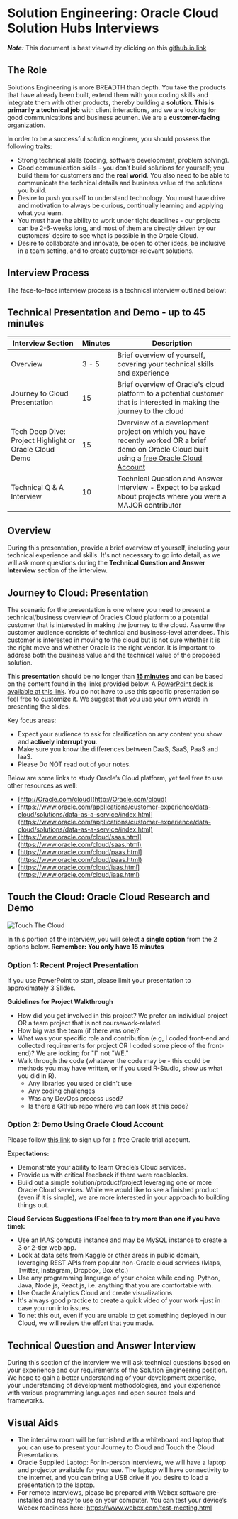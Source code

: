 # Solution Engineering: Oracle Cloud Solution Hubs Interviews

***Note:*** This document is best viewed by clicking on this [github.io link](https://ksantosh464.github.io/Solution-Engineering/articles/solution-engineering-natd/index.html)


## The Role
Solutions Engineering is more BREADTH than depth. You take the products that have already been built, extend them with your coding skills and integrate them with other products, thereby building a **solution**. **This is primarily a technical job** with client interactions, and we are looking for good communications and business acumen. We are a **customer-facing** organization.

In order to be a successful solution engineer, you should possess the following traits:
* Strong technical skills (coding, software development, problem solving).
* Good communication skills - you don’t build solutions for yourself; you build them for customers and the **real world**. You also need to be able to communicate the technical details and business value of the solutions you build.
* Desire to push yourself to understand technology. You must have drive and motivation to always be curious, continually learning and applying what you learn.
* You must have the ability to work under tight deadlines - our projects can be 2-6-weeks long, and most of them are directly driven by our customers' desire to see what is possible in the Oracle Cloud.
* Desire to collaborate and innovate, be open to other ideas, be inclusive in a team setting, and to create customer-relevant solutions.

## Interview Process

The face-to-face interview process is a technical interview outlined below:

## Technical Presentation and Demo - up to 45 minutes

| Interview Section | Minutes | Description |
| --- | --- | --- |
| Overview | 3 - 5 | Brief overview of yourself, covering your technical skills and experience |
| Journey to Cloud Presentation | 15 | Brief overview of Oracle's cloud platform to a potential customer that is interested in making the journey to the cloud |
| Tech Deep Dive: Project Highlight or Oracle Cloud Demo | 15 | Overview of a development project on which you have recently worked OR a brief demo on Oracle Cloud built using a [free Oracle Cloud Account](https://cloud.oracle.com/tryit?sourceType=:ad:pas:go:aw:db:RC_WWMK180328P00048C0001&SC=:ad:pas:go:aw:db:RC_WWMK180328P00048C0001&pcode=WWMK180328P00048C0001&&mkwid=sxCyDKsb2%7cpcrid%7c263478509230%7cpkw%7cautonomous%20database%7cpmt%7ce%7cpdv%7cc%7csckw=srch:autonomous%20database&gclid=EAIaIQobChMIpsPRn5L_3QIVy0oNCh3nAQ3rEAAYAiAAEgIm5PD_BwE&gclsrc=aw.ds) |  
| Technical Q & A Interview | 10 | Technical Question and Answer Interview - Expect to be asked about projects where you were a MAJOR contributor |

## Overview

During this presentation, provide a brief overview of yourself, including your technical experience and skills. It's not necessary to go into detail, as we will ask more questions during the **Technical Question and Answer Interview** section of the interview.

## Journey to Cloud: Presentation

The scenario for the presentation is one where you need to present a technical/business overview of Oracle’s Cloud platform to a potential customer that is interested in making the journey to the cloud. Assume the customer audience consists of technical and business-level attendees. This customer is interested in moving to the cloud but is not sure whether it is the right move and whether Oracle is the right vendor. It is important to address both the business value and the technical value of the proposed solution.

This **presentation** should be no longer than <u>**15 minutes**</u> and can be based on the content found in the links provided below. A [PowerPoint deck is available at this link](FY20_Candidate_Cloud_Presentation.pptx). You do not have to use this specific presentation so feel free to customize it.  We suggest that you use your own words in presenting the slides.

Key focus areas:
- Expect your audience to ask for clarification on any content you show and **actively interrupt you**.
- Make sure you know the differences between DaaS, SaaS, PaaS and IaaS.
- Please Do NOT read out of your notes.  

Below are some links to study Oracle’s Cloud platform, yet feel free to use other resources as well:

- [http://Oracle.com/cloud](http://Oracle.com/cloud)
- [https://www.oracle.com/applications/customer-experience/data-cloud/solutions/data-as-a-service/index.html](https://www.oracle.com/applications/customer-experience/data-cloud/solutions/data-as-a-service/index.html)
- [https://www.oracle.com/cloud/saas.html](https://www.oracle.com/cloud/saas.html)
- [https://www.oracle.com/cloud/paas.html](https://www.oracle.com/cloud/paas.html)
- [https://www.oracle.com/cloud/iaas.html](https://www.oracle.com/cloud/iaas.html)


## Touch the Cloud: Oracle Cloud Research and Demo

![Touch The Cloud](./images/Touch-the-Cloud.jpg)

In this portion of the interview, you will select **a single option** from the 2 options below. **Remember: You only have 15 minutes**

### **Option 1: Recent Project Presentation**
If you use PowerPoint to start, please limit your presentation to approximately 3 Slides.

**Guidelines for Project Walkthrough**
- How did you get involved in this project?  We prefer an individual project OR a team project that is not coursework-related.
- How big was the team (if there was one)?
- What was your specific role and contribution (e.g, I coded front-end and collected requirements for project OR I coded some piece of the front-end)? We are looking for "I" not "WE."
- Walk through the code (whatever the code may be - this could be methods you may have written, or if you used R-Studio, show us what you did in R).
	- Any libraries you used or didn’t use
	- Any coding challenges
	- Was any DevOps process used?
	- Is there a GitHub repo where we can look at this code?

### **Option 2: Demo Using Oracle Cloud Account**

Please follow [this link](https://cloud.oracle.com/tryit?sourceType=:ad:pas:go:aw:db:RC_WWMK180328P00048C0001&SC=:ad:pas:go:aw:db:RC_WWMK180328P00048C0001&pcode=WWMK180328P00048C0001&&mkwid=sxCyDKsb2%7cpcrid%7c263478509230%7cpkw%7cautonomous%20database%7cpmt%7ce%7cpdv%7cc%7csckw=srch:autonomous%20database&gclid=EAIaIQobChMIpsPRn5L_3QIVy0oNCh3nAQ3rEAAYAiAAEgIm5PD_BwE&gclsrc=aw.ds) to sign up for a free Oracle trial account.

**Expectations:**

- Demonstrate your ability to learn Oracle’s Cloud services.
- Provide us with critical feedback if there were roadblocks.
- Build out a simple solution/product/project leveraging one or more Oracle Cloud services.  While we would like to see a finished product (even if it is simple), we are more interested in your approach to building things out.

**Cloud Services Suggestions  (Feel free to try more than one if you have time):**

- Use an IAAS compute instance and may be MySQL instance to create a 3 or 2-tier web app.  
- Look at data sets from Kaggle or other areas in public domain, leveraging REST APIs from popular non-Oracle cloud services (Maps, Twitter, Instagram, Dropbox, Box etc.)  
- Use any programming language of your choice while coding. Python, Java, Node.js, React.js, i.e. anything that you are comfortable with.
- Use Oracle Analytics Cloud and create visualizations
- It's always good practice to create a quick video of your work -just in case you run into issues.
- To net this out, even if you are unable to get something deployed in our Cloud, we will review the effort that you made.

## Technical Question and Answer Interview

During this section of the interview we will ask technical questions based on your experience and our requirements of the Solution Engineering position. We hope to gain a better understanding of your development expertise, your understanding of development methodologies, and your experience with various programming languages and open source tools and frameworks.

## Visual Aids

- The interview room will be furnished with a whiteboard and laptop that you can use to present your Journey to Cloud and Touch the Cloud Presentations.
- Oracle Supplied Laptop: For in-person interviews, we will have a laptop and projector available for your use. The laptop will have connectivity to the internet, and you can bring a USB drive if you desire to load a presentation to the laptop.
- For remote interviews, please be prepared with Webex software pre-installed and ready to use on your computer. You can test your device’s Webex readiness here: https://www.webex.com/test-meeting.html
